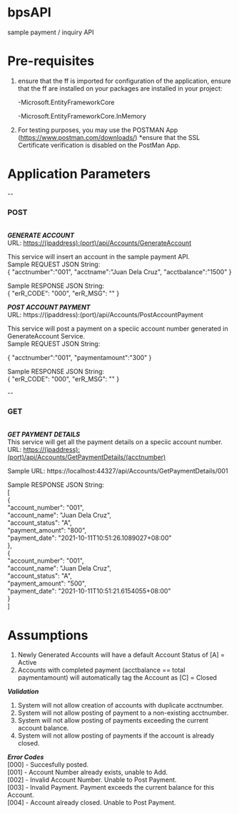 # bpsAPI
sample payment / inquiry API

# Pre-requisites
1) ensure that the ff is imported 
for configuration of the application, ensure that the ff are installed on your packages are installed in your project:

   -Microsoft.EntityFrameworkCore
   
   -Microsoft.EntityFrameworkCore.InMemory

2) For testing purposes, you may use the POSTMAN App (https://www.postman.com/downloads/) *ensure that the SSL Certificate verification is disabled on the PostMan App.

# Application Parameters
--<h3>POST</h3>
<br>
<b><i>GENERATE ACCOUNT</i></b><br>
URL: <u>https://(ipaddress):(port)/api/Accounts/GenerateAccount</u> <br>

This service will insert an account in the sample payment API.<br>
Sample REQUEST JSON String: <br>
{
  "acctnumber":"001",
  "acctname":"Juan Dela Cruz",
  "acctbalance":"1500"
}

Sample RESPONSE JSON String: <br>
{
    "erR_CODE": "000",
    "erR_MSG": ""
}


<b><i>POST ACCOUNT PAYMENT</i></b><br>
URL: https://(ipaddress):(port)/api/Accounts/PostAccountPayment <br>

This service will post a payment on a speciic account number generated in GenerateAccount Service.<br>
Sample REQUEST JSON String: <br>

{
  "acctnumber":"001",
  "paymentamount":"300"
}

Sample RESPONSE JSON String: <br>
{
    "erR_CODE": "000",
    "erR_MSG": ""
}

--<h3>GET</h3>
<br>
<b><i>GET PAYMENT DETAILS</i></b><br>
This service will get all the payment details on a speciic account number.<br>
URL: <u>https://(ipaddress):(port)/api/Accounts/GetPaymentDetails/(acctnumber)</u> <br>

Sample URL:
https://localhost:44327/api/Accounts/GetPaymentDetails/001

Sample RESPONSE JSON String: <br>
[<br>
    { <br>
        "account_number": "001", <br>
        "account_name": "Juan Dela Cruz", <br>
        "account_status": "A", <br>
        "payment_amount": "800", <br>
        "payment_date": "2021-10-11T10:51:26.1089027+08:00" <br>
    }, <br>
    { <br>
        "account_number": "001", <br>
        "account_name": "Juan Dela Cruz", <br>
        "account_status": "A", <br>
        "payment_amount": "500", <br>
        "payment_date": "2021-10-11T10:51:21.6154055+08:00" <br>
    } <br>
] <br>

# Assumptions
1. Newly Generated Accounts will have a default Account Status of [A] = Active
2. Accounts with completed payment (acctbalance == total paymentamount) will automatically tag the Account as [C] = Closed

<b><i>Validation</i></b><br>
1. System will not allow creation of accounts with duplicate acctnumber.
2. System will not allow posting of payment to a non-existing acctnumber.
3. System will not allow posting of payments exceeding the current account balance.
4. System will not allow posting of payments if the account is already closed.

<b><i>Error Codes</i></b><br>
[000] - Succesfully posted. <br>
[001] - Account Number already exists, unable to Add. <br>
[002] - Invalid Account Number. Unable to Post Payment. <br>
[003] - Invalid Payment. Payment exceeds the current balance for this Account. <br>
[004] - Account already closed. Unable to Post Payment.

